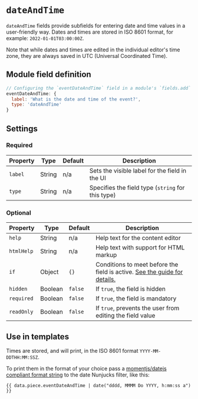 # `dateAndTime`

`dateAndTime` fields provide subfields for entering date and time values in a user-friendly way. Dates and times are stored in ISO 8601 format, for example: `2022-01-01T03:00:00Z`.

Note that while dates and times are edited in the individual editor's time zone, they are always saved in UTC (Universal Coordinated Time).

## Module field definition

```javascript
// Configuring the `eventDateAndTime` field in a module's `fields.add` subsection:
eventDateAndTime: {
  label: 'What is the date and time of the event?',
  type: 'dateAndTime'
}
```

## Settings

### Required

|  Property | Type   | Default | Description |
|-----------|-----------|-----------|-----------|
|`label` | String | n/a | Sets the visible label for the field in the UI |
|`type` | String | n/a | Specifies the field type (`string` for this type) |

### Optional

|  Property | Type   | Default | Description |
|-----------|-----------|-----------|-----------|
|`help` | String | n/a | Help text for the content editor |
|`htmlHelp` | String | n/a | Help text with support for HTML markup |
|`if` | Object | `{}` | Conditions to meet before the field is active. [See the guide for details.](/guide/conditional-fields) |
|`hidden` | Boolean | `false` | If `true`, the field is hidden |
|`required` | Boolean | `false` | If `true`, the field is mandatory |
|`readOnly` | Boolean | `false` | If `true`, prevents the user from editing the field value |

## Use in templates

Times are stored, and will print, in the ISO 8601 format `YYYY-MM-DDTHH:MM:SSZ`.

To print them in the format of your choice pass a [momentjs/datejs compliant format string](https://momentjs.com/docs/#/displaying/) to the date Nunjucks filter, like this:

```nunjucks
{{ data.piece.eventDateAndTime | date("dddd, MMMM Do YYYY, h:mm:ss a") }}
```
